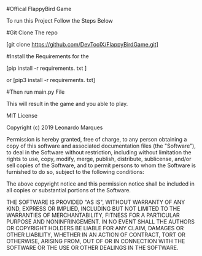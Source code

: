 #Offical FlappyBird Game 


To run this Project Follow the Steps Below 



#Git Clone The repo 


[git clone https://github.com/DevToolX/FlappyBirdGame.git]

#Install the Requirements for the


[pip install -r requirements. txt ]

or 
[pip3 install -r requirements. txt]


#Then run main.py File

This will result in the game and you able to play. 

MIT License

Copyright (c) 2019 Leonardo Marques

Permission is hereby granted, free of charge, to any person obtaining a copy
of this software and associated documentation files (the "Software"), to deal
in the Software without restriction, including without limitation the rights
to use, copy, modify, merge, publish, distribute, sublicense, and/or sell
copies of the Software, and to permit persons to whom the Software is
furnished to do so, subject to the following conditions:

The above copyright notice and this permission notice shall be included in all
copies or substantial portions of the Software.

THE SOFTWARE IS PROVIDED "AS IS", WITHOUT WARRANTY OF ANY KIND, EXPRESS OR
IMPLIED, INCLUDING BUT NOT LIMITED TO THE WARRANTIES OF MERCHANTABILITY,
FITNESS FOR A PARTICULAR PURPOSE AND NONINFRINGEMENT. IN NO EVENT SHALL THE
AUTHORS OR COPYRIGHT HOLDERS BE LIABLE FOR ANY CLAIM, DAMAGES OR OTHER
LIABILITY, WHETHER IN AN ACTION OF CONTRACT, TORT OR OTHERWISE, ARISING FROM,
OUT OF OR IN CONNECTION WITH THE SOFTWARE OR THE USE OR OTHER DEALINGS IN THE
SOFTWARE.